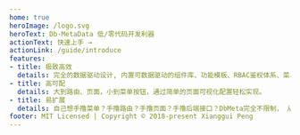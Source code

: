 ```yaml
---
home: true
heroImage: /logo.svg
heroText: Db-MetaData 低/零代码开发利器
actionText: 快速上手 →
actionLink: /guide/introduce
features:
- title: 极致高效
  details: 完全的数据驱动设计, 内置可数据驱动的组件库、功能模板、RBAC鉴权体系、菜单、路由。一些重复简单的CRUD，零代码编写。复杂的业务逻辑，可借助DbMeta内置组件库、功能模板快速开发。
- title: 高可配
  details: 大到路由、页面，小到菜单按钮，通过简单的页面可视化配置轻松实现。
- title: 易扩展
  details: 自己想手撸菜单？手撸路由？手撸页面？手撸后端接口？DbMeta完全不限制， 从菜单到路由，到页面组件，到页面组成部分中最小的按钮，你都可以替换掉，改用自己手撸的内容。
footer: MIT Licensed | Copyright © 2018-present Xianggui Peng
---
```

